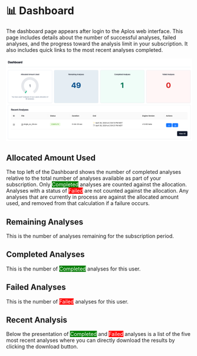 # 📊 Dashboard
The dashboard page appears after login to the Aplos web interface. This page includes details about the number of successful analyses, failed analyses, and the progress toward the analysis limit in your subscription. It also includes quick links to the most recent analyses completed.

![Dashboard](./images/Dashboard.png)

## Allocated Amount Used
The top left of the Dashboard shows the number of completed analyses relative to the total number of analyses available as part of your subscription. Only <span style="background-color:green;color:white">Completed</span> analyses are counted against the allocation. Analyses with a status of <span style="background-color:red;color:white">Failed</span> are not counted against the allocation. Any analyses that are currently in process are against the allocated amount used, and removed from that calculation if a failure occurs.

## Remaining Analyses
This is the number of analyses remaining for the subscription period.

## Completed Analyses
This is the number of <span style="background-color:green;color:white">Completed</span> analyses for this user.

## Failed Analyses
This is the number of <span style="background-color:red;color:white">Failed</span> analyses for this user.

## Recent Analysis
Below the presentation of <span style="background-color:green;color:white">Completed</span> and <span style="background-color:red;color:white">Failed</span> analyses is a list of the five most recent analyses where you can directly download the results by clicking the download button.


